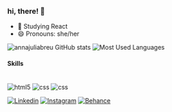### hi, there! 👋

- 🌱 Studying React
- 😄 Pronouns: she/her

![annajuliabreu GitHub stats](https://github-readme-stats.vercel.app/api?username=annajuliabreu&show_icons=true&theme=dracula) ![Most Used Languages](https://github-readme-stats.vercel.app/api/top-langs/?username=annajuliabreu&theme=dracula)

#### Skills

<div style="display: inline_block"><br/>
<img alt="html5" align="center" src="https://img.shields.io/badge/HTML5-E34F26?style=for-the-badge&logo=html5&logoColor=white"/>
<img alt="css" align="center" src="https://img.shields.io/badge/CSS3-1572B6?style=for-the-badge&logo=css3&logoColor=white"/>
<img alt="css" align="center" src="https://img.shields.io/badge/JavaScript-323330?style=for-the-badge&logo=javascript&logoColor=F7DF1E"/>

[![Linkedin](https://img.shields.io/badge/LinkedIn-0077B5?style=for-the-badge&logo=linkedin&logoColor=white)](https://www.linkedin.com/in/annajuliabreu) 
[![Instagram](https://img.shields.io/badge/Instagram-E4405F?style=for-the-badge&logo=instagram&logoColor=white)](https://www.instagram.com/annajuliabreu) [![Behance](https://img.shields.io/badge/-Behance-blue?style=for-the-badge&logo=behance&logoColor=white)](https://www.behance.net/annajuliabreu)
  
<!--
**annajuliabreu/annajuliabreu** is a ✨ _special_ ✨ repository because its `README.md` (this file) appears on your GitHub profile.

Here are some ideas to get you started:

- 🔭 I’m currently working on ...
- 🌱 I’m currently learning ...
- 👯 I’m looking to collaborate on ...
- 🤔 I’m looking for help with ...
- 💬 Ask me about ...
- 📫 How to reach me: ...
- 😄 Pronouns: ...
- ⚡ Fun fact: ...
-->
